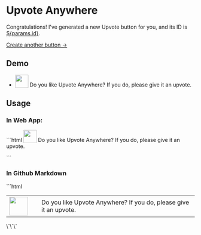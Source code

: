 # Upvote Anywhere

Congratulations! I've generated a new Upvote button for you, and its ID is <a href="/show?id=${params.id}&link=1" target="_blank">${params.id}</a>.

[Create another button ->](/create)

## Demo

- <img id="upvoteBtn" src="/show?id=64dc3a330fa968996d352dbd" width="35" style="vertical-align: bottom;cursor:pointer;"> Do you like Upvote Anywhere? If you do, please give it an upvote.

<script>
upvoteBtn.addEventListener('click', async (event) => {
  event.preventDefault();
  await fetch('/upvote', {
    method: 'POST',
    headers: {
      'content-type': 'application/json',
    },
    body: JSON.stringify({id: '64dc3a330fa968996d352dbd'}),
  });
  upvoteBtn.src = "/show?id=64dc3a330fa968996d352dbd&t=" + Date.now();
});
</script>

## Usage

### In Web App:

\`\`\`html
<img id="upvoteBtn" src="${url}/show?id=${params.id}" width="35" style="vertical-align: bottom;cursor:pointer;"> Do you like Upvote Anywhere? If you do, please give it an upvote.

<script>
upvoteBtn.addEventListener('click', async (event) => {
  event.preventDefault();
  await fetch('${url}/upvote', {
    method: 'POST',
    headers: {
      'content-type': 'application/json',
    },
    body: JSON.stringify({id: '${params.id}'}),
  });
  upvoteBtn.src = "${url}/show?id=${params.id}&t=" + Date.now();
});
</script>
\`\`\`

### In Github Markdown

\`\`\`html
<table>
  <tr>
    <td valign="center" width="70">
      <a href="${url}/upvote?id=${params.id}&redirect=https://github.com/[your]/[repo]">
        <img src="${url}/show?id=${params.id}&noborder=1" width="50">
      </a> 
    </td>
    <td>Do you like Upvote Anywhere? If you do, please give it an upvote.</td>
  </tr>
</table>
\`\`\`